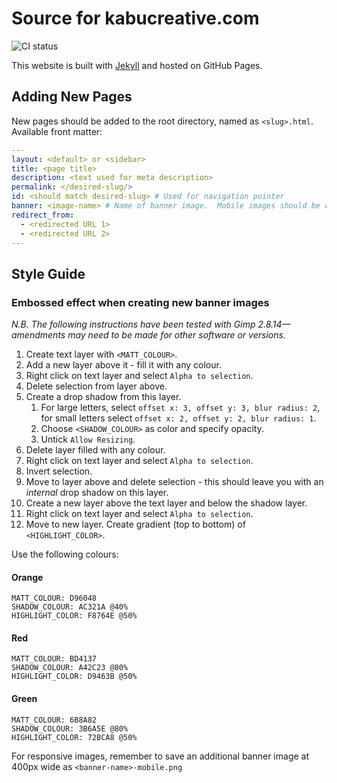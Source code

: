 # Source for kabucreative.com

<img src="https://travis-ci.org/KabuCreative/kabucreative.github.io.svg?branch=master" alt="CI status"/>

This website is built with [Jekyll](http://jekyllrb.com) and hosted on GitHub Pages.

## Adding New Pages

New pages should be added to the root directory, named as `<slug>.html`.  Available front matter:

```yaml
---
layout: <default> or <sidebar>
title: <page title>
description: <text used for meta description>
permalink: </desired-slug/>
id: <should match desired-slug> # Used for navigation pointer
banner: <image-name> # Name of banner image.  Mobile images should be called <image-name-mobile>.
redirect_from:
  - <redirected URL 1>
  - <redirected URL 2>
---
```
## Style Guide

### Embossed effect when creating new banner images

*N.B. The following instructions have been tested with Gimp 2.8.14&mdash;amendments may need to be made for other software or versions.*

1.  Create text layer with `<MATT_COLOUR>`.
1.  Add a new layer above it - fill it with any colour.
1.  Right click on text layer and select `Alpha to selection`.
1.  Delete selection from layer above.
1.  Create a drop shadow from this layer.
    1.  For large letters, select `offset x: 3, offset y: 3, blur radius: 2`, for small letters select `offset x: 2, offset y: 2, blur radius: 1`.
    1.  Choose `<SHADOW_COLOUR>` as color and specify opacity.
    1.  Untick `Allow Resizing`.
1.  Delete layer filled with any colour.
1.  Right click on text layer and select `Alpha to selection`.
1.  Invert selection.
1.  Move to layer above and delete selection - this should leave you with an *internal* drop shadow on this layer.
1. Create a new layer above the text layer and below the shadow layer.
1. Right click on text layer and select `Alpha to selection`.
1. Move to new layer.  Create gradient (top to bottom) of `<HIGHLIGHT_COLOR>`.

Use the following colours:

#### Orange
```
MATT_COLOUR: D96048
SHADOW_COLOUR: AC321A @40%
HIGHLIGHT_COLOR: F8764E @50%
```

#### Red
```
MATT_COLOUR: BD4137
SHADOW_COLOUR: A42C23 @80%
HIGHLIGHT_COLOR: D9463B @50%
```

#### Green
```
MATT_COLOUR: 6B8A82
SHADOW_COLOUR: 3B6A5E @80%
HIGHLIGHT_COLOR: 72BCA8 @50%
```

For responsive images, remember to save an additional banner image at 400px wide as `<banner-name>-mobile.png`
